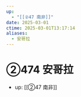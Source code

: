 ```yaml
---
up:
  - "[[②47 南非]]"
date: 2025-03-01
ctime: 2025-03-01T13:17:14
aliases:
  - 安哥拉
---
```


# ②474 安哥拉

- up: [[②47 南非]]
